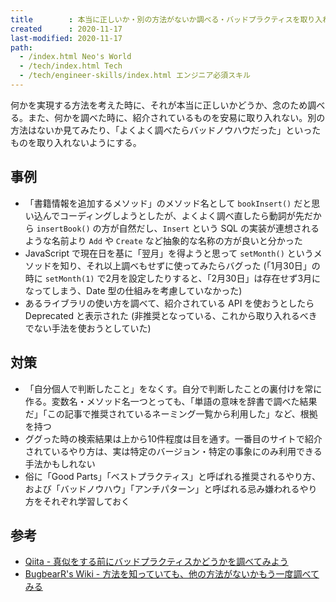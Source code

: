 ```yaml
---
title        : 本当に正しいか・別の方法がないか調べる・バッドプラクティスを取り入れない
created      : 2020-11-17
last-modified: 2020-11-17
path:
  - /index.html Neo's World
  - /tech/index.html Tech
  - /tech/engineer-skills/index.html エンジニア必須スキル
---
```


何かを実現する方法を考えた時に、それが本当に正しいかどうか、念のため調べる。また、何かを調べた時に、紹介されているものを安易に取り入れない。別の方法はないか見てみたり、「よくよく調べたらバッドノウハウだった」といったものを取り入れないようにする。


## 事例

- 「書籍情報を追加するメソッド」のメソッド名として `bookInsert()` だと思い込んでコーディングしようとしたが、よくよく調べ直したら動詞が先だから `insertBook()` の方が自然だし、`Insert` という SQL の実装が連想されるような名前より `Add` や `Create` など抽象的な名称の方が良いと分かった
- JavaScript で現在日を基に「翌月」を得ようと思って `setMonth()` というメソッドを知り、それ以上調べもせずに使ってみたらバグった (「1月30日」の時に `setMonth(1)` で2月を設定したりすると、「2月30日」は存在せず3月になってしまう、Date 型の仕組みを考慮していなかった)
- あるライブラリの使い方を調べて、紹介されている API を使おうとしたら Deprecated と表示された (非推奨となっている、これから取り入れるべきでない手法を使おうとしていた)


## 対策

- 「自分個人で判断したこと」をなくす。自分で判断したことの裏付けを常に作る。変数名・メソッド名一つとっても、「単語の意味を辞書で調べた結果だ」「この記事で推奨されているネーミング一覧から利用した」など、根拠を持つ
- ググった時の検索結果は上から10件程度は目を通す。一番目のサイトで紹介されているやり方は、実は特定のバージョン・特定の事象にのみ利用できる手法かもしれない
- 俗に「Good Parts」「ベストプラクティス」と呼ばれる推奨されるやり方、および「バッドノウハウ」「アンチパターン」と呼ばれる忌み嫌われるやり方をそれぞれ学習しておく


## 参考

- [Qiita - 真似をする前にバッドプラクティスかどうかを調べてみよう](https://qiita.com/n_slender/items/3be36b3dc7451e230e95)
- [BugbearR's Wiki - 方法を知っていても、他の方法がないかもう一度調べてみる](http://www.bugbearr.jp/?%E9%96%8B%E7%99%BA%E8%A6%8F%E7%B4%84%2F127)
